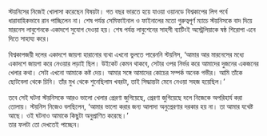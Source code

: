স্টয়নিসের নিজেই খোলাসা করেছেন বিষয়টা। গত বছর ভারতে হয়ে যাওয়া ওয়ানডে বিশ্বকাপের লিগ পর্বে ধারাবাহিকভাবে রান পাচ্ছিলেন না। শেষ পর্যন্ত সেমিফাইনাল ও ফাইনালের মতো গুরুত্বপূর্ণ ম্যাচে স্টয়নিসকে বাদ দিয়ে মারনেস লাবুশেনকে একাদশে সুযোগ দেওয়া হয়। শেষ পর্যন্ত লাবুশেনের সাহসী ব্যাটিংই অস্ট্রেলিয়াকে ষষ্ঠ শিরোপা এনে দিতে সাহায্য করে।

বিশ্বকাপজয়ী দলের একাদশে জায়গা হারানোর ব্যথা এখনো ভুলতে পারেননি স্টয়নিস, ‘আমার আর মারনেসের মধ্যে একাদশে জায়গা করে নেওয়ার লড়াই ছিল। উইকেট কেমন থাকবে, সেটার ওপর নির্ভর করে আমাদের দুজনের একজনের খেলার কথা। সেটা এখনো আমাকে কষ্ট দেয়। আমার সঙ্গে আমাদের কোচের সম্পর্ক অনেক গভীর। আমি তাঁকে ছোটবেলা থেকে চিনি। তাঁর মুখ থেকে শুনেছিলাম খবরটা, তাই সিদ্ধান্তটা মেনে নেওয়া সহজ হয়েছিল।’

তবে সেই ঘটনা স্টয়নিসকে আরও ভালো খেলার প্রেরণা জুগিয়েছে, প্রেরণা জুগিয়েছে দলে নিজেকে অপরিহার্য করা তোলায়। স্টয়নিস নিজেও বলছিলেন, ‘আমার ভালো করার জন্য আলাদা অনুপ্রেরণার দরকার হয় না। তা আমার যথেষ্ট আছে। ওই ঘটনাও আমাকে কিছুটা অনুপ্রাণিত করেছে।’  
তার ফলটা তো দেখতেই পাচ্ছেন।
